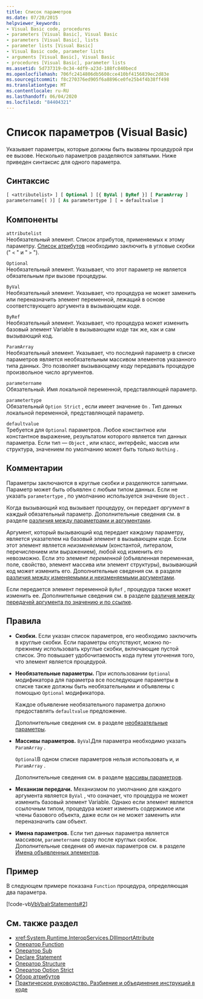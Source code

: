 ```yaml
---
title: Список параметров
ms.date: 07/20/2015
helpviewer_keywords:
- Visual Basic code, procedures
- parameters [Visual Basic], Visual Basic
- parameters [Visual Basic], lists
- parameter lists [Visual Basic]
- Visual Basic code, parameter lists
- arguments [Visual Basic], Visual Basic
- procedures [Visual Basic], parameter lists
ms.assetid: 5d737319-0c34-4df9-a23d-188fc840becd
ms.openlocfilehash: 706fc2414806db5608cce410bf4156839ec2d83e
ms.sourcegitcommit: f8c270376ed905f6a8896ce0fe25b4f4b38ff498
ms.translationtype: MT
ms.contentlocale: ru-RU
ms.lasthandoff: 06/04/2020
ms.locfileid: "84404321"
---
```

# <a name="parameter-list-visual-basic"></a>Список параметров (Visual Basic)

Указывает параметры, которые должны быть вызваны процедурой при ее вызове. Несколько параметров разделяются запятыми. Ниже приведен синтаксис для одного параметра.

## <a name="syntax"></a>Синтаксис

```vb
[ <attributelist> ] [ Optional ] [{ ByVal | ByRef }] [ ParamArray ]
parametername[( )] [ As parametertype ] [ = defaultvalue ]
```

## <a name="parts"></a>Компоненты

`attributelist`  
Необязательный элемент. Список атрибутов, применяемых к этому параметру. [Список атрибутов](attribute-list.md) необходимо заключить в угловые скобки (" `<` " и " `>` ").

`Optional`  
Необязательный элемент. Указывает, что этот параметр не является обязательным при вызове процедуры.

`ByVal`  
Необязательный элемент. Указывает, что процедура не может заменить или переназначить элемент переменной, лежащий в основе соответствующего аргумента в вызывающем коде.

`ByRef`  
Необязательный элемент. Указывает, что процедура может изменить базовый элемент Variable в вызывающем коде так же, как и сам вызывающий код.

`ParamArray`  
Необязательный элемент. Указывает, что последний параметр в списке параметров является необязательным массивом элементов указанного типа данных. Это позволяет вызывающему коду передавать процедуре произвольное число аргументов.

`parametername`  
Обязательный. Имя локальной переменной, представляющей параметр.

`parametertype`  
Обязательный `Option Strict` , если имеет значение `On` . Тип данных локальной переменной, представляющей параметр.

`defaultvalue`  
Требуется для `Optional` параметров. Любое константное или константное выражение, результатом которого является тип данных параметра. Если тип — `Object` , или класс, интерфейс, массив или структура, значением по умолчанию может быть только `Nothing` .

## <a name="remarks"></a>Комментарии

Параметры заключаются в круглые скобки и разделяются запятыми. Параметр может быть объявлен с любым типом данных. Если не указать `parametertype` , по умолчанию используется значение `Object` .

Когда вызывающий код вызывает процедуру, он передает *аргумент* в каждый обязательный параметр. Дополнительные сведения см. в разделе [различия между параметрами и аргументами](../../programming-guide/language-features/procedures/differences-between-parameters-and-arguments.md).

Аргумент, который вызывающий код передает каждому параметру, является указателем на базовый элемент в вызывающем коде. Если этот элемент является *неизменяемым* (константой, литералом, перечислением или выражением), любой код изменить его невозможно. Если это элемент *переменной* (объявленная переменная, поле, свойство, элемент массива или элемент структуры), вызывающий код может изменить его. Дополнительные сведения см. в разделе [различия между изменяемыми и неизменяемыми аргументами](../../programming-guide/language-features/procedures/differences-between-modifiable-and-nonmodifiable-arguments.md).

Если передается элемент переменной `ByRef` , процедура также может изменить ее. Дополнительные сведения см. в разделе [различия между передачей аргумента по значению и по ссылке](../../programming-guide/language-features/procedures/differences-between-passing-an-argument-by-value-and-by-reference.md).

## <a name="rules"></a>Правила

- **Скобки.** Если указан список параметров, его необходимо заключить в круглые скобки. Если параметры отсутствуют, можно по-прежнему использовать круглые скобки, включающие пустой список. Это повышает удобочитаемость кода путем уточнения того, что элемент является процедурой.

- **Необязательные параметры.** При использовании `Optional` модификатора для параметра все последующие параметры в списке также должны быть необязательными и объявлены с помощью `Optional` модификатора.

     Каждое объявление необязательного параметра должно предоставлять `defaultvalue` предложение.

     Дополнительные сведения см. в разделе [необязательные параметры](../../programming-guide/language-features/procedures/optional-parameters.md).

- **Массивы параметров.** `ByVal`Для параметра необходимо указать `ParamArray` .

     `Optional`В одном списке параметров нельзя использовать и, и `ParamArray` .

     Дополнительные сведения см. в разделе [массивы параметров](../../programming-guide/language-features/procedures/parameter-arrays.md).

- **Механизм передачи.** Механизмом по умолчанию для каждого аргумента является `ByVal` , что означает, что процедура не может изменить базовый элемент Variable. Однако если элемент является ссылочным типом, процедура может изменить содержимое или члены базового объекта, даже если он не может заменить или переназначить сам объект.

- **Имена параметров.** Если тип данных параметра является массивом, `parametername` сразу после круглых скобок. Дополнительные сведения об именах параметров см. в разделе [Имена объявленных элементов](../../programming-guide/language-features/declared-elements/declared-element-names.md).

## <a name="example"></a>Пример

В следующем примере показана `Function` процедура, определяющая два параметра.

[!code-vb[VbVbalrStatements#2](~/samples/snippets/visualbasic/VS_Snippets_VBCSharp/VbVbalrStatements/VB/Class1.vb#2)]

## <a name="see-also"></a>См. также раздел

- <xref:System.Runtime.InteropServices.DllImportAttribute>
- [Оператор Function](function-statement.md)
- [Оператор Sub](sub-statement.md)
- [Declare Statement](declare-statement.md)
- [Оператор Structure](structure-statement.md)
- [Оператор Option Strict](option-strict-statement.md)
- [Обзор атрибутов](../../programming-guide/concepts/attributes/index.md)
- [Практическое руководство. Разбиение и объединение инструкций в коде](../../programming-guide/program-structure/how-to-break-and-combine-statements-in-code.md)

